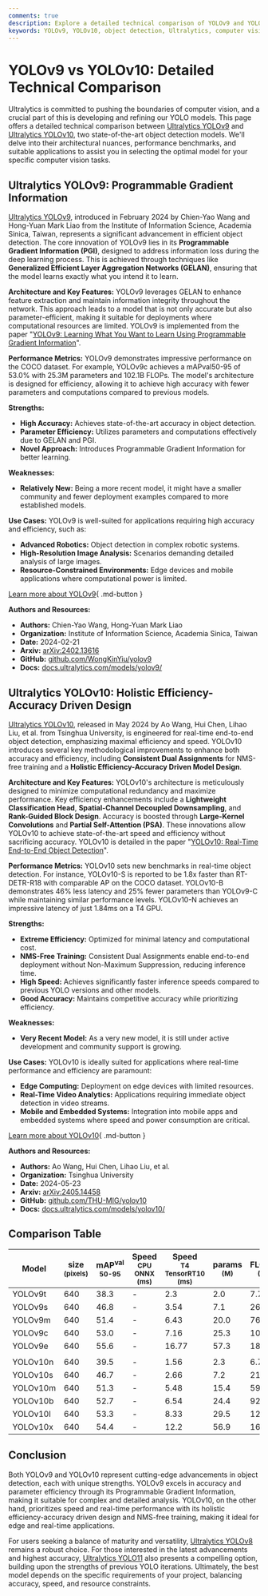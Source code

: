 ```yaml
---
comments: true
description: Explore a detailed technical comparison of YOLOv9 and YOLOv10, covering architecture, performance, and use cases. Find the best model for your needs.
keywords: YOLOv9, YOLOv10, object detection, Ultralytics, computer vision, model comparison, AI models, deep learning, efficiency, accuracy, real-time
---
```


# YOLOv9 vs YOLOv10: Detailed Technical Comparison

Ultralytics is committed to pushing the boundaries of computer vision, and a crucial part of this is developing and refining our YOLO models. This page offers a detailed technical comparison between [Ultralytics YOLOv9](https://docs.ultralytics.com/models/yolov9/) and [Ultralytics YOLOv10](https://docs.ultralytics.com/models/yolov10/), two state-of-the-art object detection models. We'll delve into their architectural nuances, performance benchmarks, and suitable applications to assist you in selecting the optimal model for your specific computer vision tasks.

<script async src="https://cdn.jsdelivr.net/npm/chart.js"></script>
<script defer src="../../javascript/benchmark.js"></script>

<canvas id="modelComparisonChart" width="1024" height="400" active-models='["YOLOv9", "YOLOv10"]'></canvas>

## Ultralytics YOLOv9: Programmable Gradient Information

[Ultralytics YOLOv9](https://docs.ultralytics.com/models/yolov9/), introduced in February 2024 by Chien-Yao Wang and Hong-Yuan Mark Liao from the Institute of Information Science, Academia Sinica, Taiwan, represents a significant advancement in efficient object detection. The core innovation of YOLOv9 lies in its **Programmable Gradient Information (PGI)**, designed to address information loss during the deep learning process. This is achieved through techniques like **Generalized Efficient Layer Aggregation Networks (GELAN)**, ensuring that the model learns exactly what you intend it to learn.

**Architecture and Key Features:**
YOLOv9 leverages GELAN to enhance feature extraction and maintain information integrity throughout the network. This approach leads to a model that is not only accurate but also parameter-efficient, making it suitable for deployments where computational resources are limited. YOLOv9 is implemented from the paper "[YOLOv9: Learning What You Want to Learn Using Programmable Gradient Information](https://arxiv.org/abs/2402.13616)".

**Performance Metrics:**
YOLOv9 demonstrates impressive performance on the COCO dataset. For example, YOLOv9c achieves a mAPval50-95 of 53.0% with 25.3M parameters and 102.1B FLOPs. The model's architecture is designed for efficiency, allowing it to achieve high accuracy with fewer parameters and computations compared to previous models.

**Strengths:**

- **High Accuracy:** Achieves state-of-the-art accuracy in object detection.
- **Parameter Efficiency:** Utilizes parameters and computations effectively due to GELAN and PGI.
- **Novel Approach:** Introduces Programmable Gradient Information for better learning.

**Weaknesses:**

- **Relatively New:** Being a more recent model, it might have a smaller community and fewer deployment examples compared to more established models.

**Use Cases:**
YOLOv9 is well-suited for applications requiring high accuracy and efficiency, such as:

- **Advanced Robotics:** Object detection in complex robotic systems.
- **High-Resolution Image Analysis:** Scenarios demanding detailed analysis of large images.
- **Resource-Constrained Environments:** Edge devices and mobile applications where computational power is limited.

[Learn more about YOLOv9](https://docs.ultralytics.com/models/yolov9/){ .md-button }

**Authors and Resources:**

- **Authors:** Chien-Yao Wang, Hong-Yuan Mark Liao
- **Organization:** Institute of Information Science, Academia Sinica, Taiwan
- **Date:** 2024-02-21
- **Arxiv:** [arXiv:2402.13616](https://arxiv.org/abs/2402.13616)
- **GitHub:** [github.com/WongKinYiu/yolov9](https://github.com/WongKinYiu/yolov9)
- **Docs:** [docs.ultralytics.com/models/yolov9/](https://docs.ultralytics.com/models/yolov9/)

## Ultralytics YOLOv10: Holistic Efficiency-Accuracy Driven Design

[Ultralytics YOLOv10](https://docs.ultralytics.com/models/yolov10/), released in May 2024 by Ao Wang, Hui Chen, Lihao Liu, et al. from Tsinghua University, is engineered for real-time end-to-end object detection, emphasizing maximal efficiency and speed. YOLOv10 introduces several key methodological improvements to enhance both accuracy and efficiency, including **Consistent Dual Assignments** for NMS-free training and a **Holistic Efficiency-Accuracy Driven Model Design**.

**Architecture and Key Features:**
YOLOv10's architecture is meticulously designed to minimize computational redundancy and maximize performance. Key efficiency enhancements include a **Lightweight Classification Head**, **Spatial-Channel Decoupled Downsampling**, and **Rank-Guided Block Design**. Accuracy is boosted through **Large-Kernel Convolutions** and **Partial Self-Attention (PSA)**. These innovations allow YOLOv10 to achieve state-of-the-art speed and efficiency without sacrificing accuracy. YOLOv10 is detailed in the paper "[YOLOv10: Real-Time End-to-End Object Detection](https://arxiv.org/abs/2405.14458)".

**Performance Metrics:**
YOLOv10 sets new benchmarks in real-time object detection. For instance, YOLOv10-S is reported to be 1.8x faster than RT-DETR-R18 with comparable AP on the COCO dataset. YOLOv10-B demonstrates 46% less latency and 25% fewer parameters than YOLOv9-C while maintaining similar performance levels. YOLOv10-N achieves an impressive latency of just 1.84ms on a T4 GPU.

**Strengths:**

- **Extreme Efficiency:** Optimized for minimal latency and computational cost.
- **NMS-Free Training:** Consistent Dual Assignments enable end-to-end deployment without Non-Maximum Suppression, reducing inference time.
- **High Speed:** Achieves significantly faster inference speeds compared to previous YOLO versions and other models.
- **Good Accuracy:** Maintains competitive accuracy while prioritizing efficiency.

**Weaknesses:**

- **Very Recent Model:** As a very new model, it is still under active development and community support is growing.

**Use Cases:**
YOLOv10 is ideally suited for applications where real-time performance and efficiency are paramount:

- **Edge Computing:** Deployment on edge devices with limited resources.
- **Real-Time Video Analytics:** Applications requiring immediate object detection in video streams.
- **Mobile and Embedded Systems:** Integration into mobile apps and embedded systems where speed and power consumption are critical.

[Learn more about YOLOv10](https://docs.ultralytics.com/models/yolov10/){ .md-button }

**Authors and Resources:**

- **Authors:** Ao Wang, Hui Chen, Lihao Liu, et al.
- **Organization:** Tsinghua University
- **Date:** 2024-05-23
- **Arxiv:** [arXiv:2405.14458](https://arxiv.org/abs/2405.14458)
- **GitHub:** [github.com/THU-MIG/yolov10](https://github.com/THU-MIG/yolov10)
- **Docs:** [docs.ultralytics.com/models/yolov10/](https://docs.ultralytics.com/models/yolov10/)

## Comparison Table

| Model    | size<br><sup>(pixels) | mAP<sup>val<br>50-95 | Speed<br><sup>CPU ONNX<br>(ms) | Speed<br><sup>T4 TensorRT10<br>(ms) | params<br><sup>(M) | FLOPs<br><sup>(B) |
|----------|-----------------------|----------------------|--------------------------------|-------------------------------------|--------------------|-------------------|
| YOLOv9t  | 640                   | 38.3                 | -                              | 2.3                                 | 2.0                | 7.7               |
| YOLOv9s  | 640                   | 46.8                 | -                              | 3.54                                | 7.1                | 26.4              |
| YOLOv9m  | 640                   | 51.4                 | -                              | 6.43                                | 20.0               | 76.3              |
| YOLOv9c  | 640                   | 53.0                 | -                              | 7.16                                | 25.3               | 102.1             |
| YOLOv9e  | 640                   | 55.6                 | -                              | 16.77                               | 57.3               | 189.0             |
|          |                       |                      |                                |                                     |                    |                   |
| YOLOv10n | 640                   | 39.5                 | -                              | 1.56                                | 2.3                | 6.7               |
| YOLOv10s | 640                   | 46.7                 | -                              | 2.66                                | 7.2                | 21.6              |
| YOLOv10m | 640                   | 51.3                 | -                              | 5.48                                | 15.4               | 59.1              |
| YOLOv10b | 640                   | 52.7                 | -                              | 6.54                                | 24.4               | 92.0              |
| YOLOv10l | 640                   | 53.3                 | -                              | 8.33                                | 29.5               | 120.3             |
| YOLOv10x | 640                   | 54.4                 | -                              | 12.2                                | 56.9               | 160.4             |

## Conclusion

Both YOLOv9 and YOLOv10 represent cutting-edge advancements in object detection, each with unique strengths. YOLOv9 excels in accuracy and parameter efficiency through its Programmable Gradient Information, making it suitable for complex and detailed analysis. YOLOv10, on the other hand, prioritizes speed and real-time performance with its holistic efficiency-accuracy driven design and NMS-free training, making it ideal for edge and real-time applications.

For users seeking a balance of maturity and versatility, [Ultralytics YOLOv8](https://docs.ultralytics.com/models/yolov8/) remains a robust choice. For those interested in the latest advancements and highest accuracy, [Ultralytics YOLO11](https://docs.ultralytics.com/models/yolo11/) also presents a compelling option, building upon the strengths of previous YOLO iterations. Ultimately, the best model depends on the specific requirements of your project, balancing accuracy, speed, and resource constraints.
